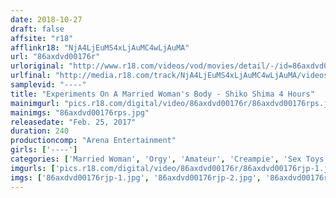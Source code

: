 ```yaml
---
date: 2018-10-27
draft: false
affsite: "r18"
afflinkr18: "NjA4LjEuMS4xLjAuMC4wLjAuMA"
url: "86axdvd00176r"
urloriginal: "http://www.r18.com/videos/vod/movies/detail/-/id=86axdvd00176r"
urlfinal: "http://media.r18.com/track/NjA4LjEuMS4xLjAuMC4wLjAuMA/videos/vod/movies/detail/-/id=86axdvd00176r"
samplevid: "----"
title: "Experiments On A Married Woman's Body - Shiko Shima 4 Hours"
mainimgurl: "pics.r18.com/digital/video/86axdvd00176r/86axdvd00176rps.jpg"
mainimgs: "86axdvd00176rps.jpg"
releasedate: "Feb. 25, 2017"
duration: 240
productioncomp: "Arena Entertainment"
girls: ['----']
categories: ['Married Woman', 'Orgy', 'Amateur', 'Creampie', 'Sex Toys', 'Anal Sex']
imgurls: ['pics.r18.com/digital/video/86axdvd00176r/86axdvd00176rjp-1.jpg', 'pics.r18.com/digital/video/86axdvd00176r/86axdvd00176rjp-2.jpg', 'pics.r18.com/digital/video/86axdvd00176r/86axdvd00176rjp-3.jpg', 'pics.r18.com/digital/video/86axdvd00176r/86axdvd00176rjp-4.jpg', 'pics.r18.com/digital/video/86axdvd00176r/86axdvd00176rjp-5.jpg', 'pics.r18.com/digital/video/86axdvd00176r/86axdvd00176rjp-6.jpg', 'pics.r18.com/digital/video/86axdvd00176r/86axdvd00176rjp-7.jpg', 'pics.r18.com/digital/video/86axdvd00176r/86axdvd00176rjp-8.jpg', 'pics.r18.com/digital/video/86axdvd00176r/86axdvd00176rjp-9.jpg', 'pics.r18.com/digital/video/86axdvd00176r/86axdvd00176rjp-10.jpg', 'pics.r18.com/digital/video/86axdvd00176r/86axdvd00176rjp-11.jpg', 'pics.r18.com/digital/video/86axdvd00176r/86axdvd00176rjp-12.jpg', 'pics.r18.com/digital/video/86axdvd00176r/86axdvd00176rjp-13.jpg', 'pics.r18.com/digital/video/86axdvd00176r/86axdvd00176rjp-14.jpg', 'pics.r18.com/digital/video/86axdvd00176r/86axdvd00176rjp-15.jpg', 'pics.r18.com/digital/video/86axdvd00176r/86axdvd00176rjp-16.jpg', 'pics.r18.com/digital/video/86axdvd00176r/86axdvd00176rjp-17.jpg', 'pics.r18.com/digital/video/86axdvd00176r/86axdvd00176rjp-18.jpg', 'pics.r18.com/digital/video/86axdvd00176r/86axdvd00176rjp-19.jpg', 'pics.r18.com/digital/video/86axdvd00176r/86axdvd00176rjp-20.jpg']
imgs: ['86axdvd00176rjp-1.jpg', '86axdvd00176rjp-2.jpg', '86axdvd00176rjp-3.jpg', '86axdvd00176rjp-4.jpg', '86axdvd00176rjp-5.jpg', '86axdvd00176rjp-6.jpg', '86axdvd00176rjp-7.jpg', '86axdvd00176rjp-8.jpg', '86axdvd00176rjp-9.jpg', '86axdvd00176rjp-10.jpg', '86axdvd00176rjp-11.jpg', '86axdvd00176rjp-12.jpg', '86axdvd00176rjp-13.jpg', '86axdvd00176rjp-14.jpg', '86axdvd00176rjp-15.jpg', '86axdvd00176rjp-16.jpg', '86axdvd00176rjp-17.jpg', '86axdvd00176rjp-18.jpg', '86axdvd00176rjp-19.jpg', '86axdvd00176rjp-20.jpg']
---
```

